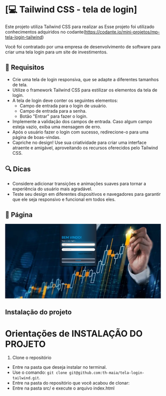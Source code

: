 # [💻 Tailwind CSS - tela de login]

Este projeto utiliza Tailwind CSS para realizar as 
Esse projeto foi utilizado conhecimentos adquiridos no codante(https://codante.io/mini-projetos/mp-tela-login-tailwind)

Você foi contratado por uma empresa de desenvolvimento de software para criar uma tela login para um site de investimentos.

## 🔨 Requisitos
- Crie uma tela de login responsiva, que se adapte a diferentes tamanhos de tela.
- Utilize o framework Tailwind CSS para estilizar os elementos da tela de login.
- A tela de login deve conter os seguintes elementos:
  - Campo de entrada para o login de usuário.
  - Campo de entrada para a senha.
  - Botão "Entrar" para fazer o login.
- Implemente a validação dos campos de entrada. Caso algum campo esteja vazio, exiba uma mensagem de erro.
- Após o usuário fazer o login com sucesso, redirecione-o para uma página de boas-vindas.
- Capriche no design! Use sua criatividade para criar uma interface atraente e amigável, aproveitando os recursos oferecidos pelo Tailwind CSS.

## 🔍 Dicas
- Considere adicionar transições e animações suaves para tornar a experiência do usuário mais agradável.
- Teste seu design em diferentes dispositivos e navegadores para garantir que ele seja responsivo e funcional em todos eles.

## 🎨 Página
![image](src/img/readme/site.png)

## Instalação do projeto

# Orientações de INSTALAÇÃO DO PROJETO

  1. Clone o repositório
  - Entre na pasta que deseja instalar no terminal.
  - Use o comando: `git clone git@github.com:th-maia/tela-login-tailwind.git`.
  - Entre na pasta do repositório que você acabou de clonar:
  - Entre na pasta src/ e execute o arquivo index.html